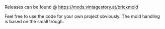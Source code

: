 Releases can be found @ https://mods.vintagestory.at/brickmold

Feel free to use the code for your own project obviously. The mold handling is based on the small trough.
